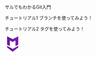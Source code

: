 サルでもわかるGit入門

チュートリアル1 ブランチを使ってみよう！

チュートリアル2
タグを使ってみよう！

![alt text](https://github.com/adam-p/markdown-here/raw/master/src/common/images/icon48.png "Logo Title Text 1")
